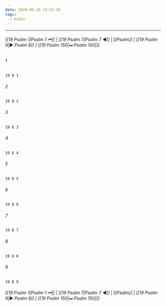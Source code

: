 ```yaml
---
date: 2024-05-28 13:53:26
tags:
  - bible
---
```

___

###### [[19 Psalm 1|Psalm 1 ⏮]] | [[19 Psalm 7|Psalm 7 ◀]] | [[Psalm]] | [[19 Psalm 9|▶ Psalm 9]] | [[19 Psalm 150|⏭ Psalm 150|]]

###### 1
``` verse
19 8 1 
```
###### 2
``` verse
19 8 2 
```
###### 3
``` verse
19 8 3 
```
###### 4
``` verse
19 8 4 
```
###### 5
``` verse
19 8 5 
```
###### 6
``` verse
19 8 6 
```
###### 7
``` verse
19 8 7 
```
###### 8
``` verse
19 8 8 
```
###### 9
``` verse
19 8 9 
```

###### [[19 Psalm 1|Psalm 1 ⏮]] | [[19 Psalm 7|Psalm 7 ◀]] | [[Psalm]] | [[19 Psalm 9|▶ Psalm 9]] | [[19 Psalm 150|⏭ Psalm 150|]]

